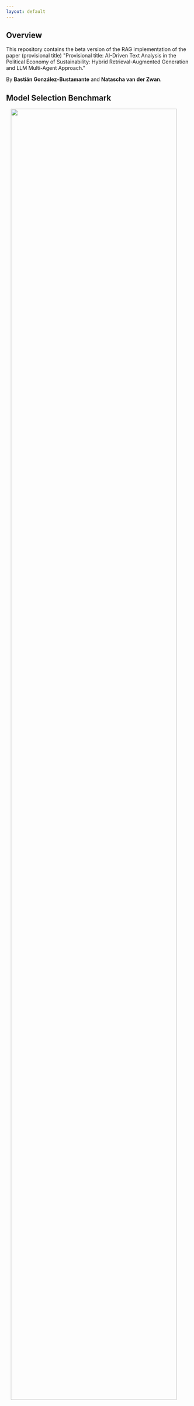 ```yaml
---
layout: default
---
```


## Overview

This repository contains the beta version of the RAG implementation of the paper (provisional title) "Provisional title: AI-Driven Text Analysis in the Political Economy of Sustainability: Hybrid Retrieval-Augmented Generation and LLM Multi-Agent Approach." 

By **Bastián González-Bustamante** and **Natascha van der Zwan**.

## Model Selection Benchmark

<img style="width: 95%; display: block; margin: auto;" src="https://making-finance-sustainable.github.io/RAG-VIDI-beta/plots/gof_indicators_combined.png">

[SEE PLOTS PER DATASET](https://making-finance-sustainable.github.io/RAG-VIDI-beta/benchmark)

## Multi-Agent RAG Orchestration

**Note. We need to reinforce PDF parsing with OCR.**

<img style="width: 95%; display: block; margin: auto;" src="https://making-finance-sustainable.github.io/RAG-VIDI-beta/plots/pipeline_diagram.png">

[SEE UPDATED PROMPTS](https://making-finance-sustainable.github.io/RAG-VIDI-beta/prompts)

## Frontrunners Preliminary Results

### Open-Source Pipeline

#### Models

- Summariser: `llama3.1:70b`
- Classifier: `gpt-oss:latest`
- Reviewer (presence): `hermes3:latest`
- Framing: `gpt-oss:latest`
- Reviewer (framing): `hermes3:latest`
- Embeddings: `text-embedding-3-large`

**Note. Test by swapping GPT-OSS by Hermes 3.**

#### Reports

1. [annual_and_sustainability_report_2023](https://making-finance-sustainable.github.io/RAG-VIDI-beta/rag-reports/rag_annual_and_sustainability_report_2023)  
2. [AP-Fonden-2-2023](https://making-finance-sustainable.github.io/RAG-VIDI-beta/wip)
3. [ERAPF-Annual-Report-2022](https://making-finance-sustainable.github.io/RAG-VIDI-beta/wip)
4. [NEST-Annual-Report-2023](https://making-finance-sustainable.github.io/RAG-VIDI-beta/wip)
5. [New-Zealand-Superannuation-Annual-Report-2023](https://making-finance-sustainable.github.io/RAG-VIDI-beta/rag-reports/rag_New-Zealand-Superannuation-Annual-Report-2023)
6. Pensioenfonds-Detailhandel-Annual-Report-2023
7. PGGM-Annual-Report-2023
8. PSPIB-Annual-Report-2023
9. Uni-Super-Fund-Annual-Report-2023
10. USS-Report-and-Accounts-2023

### Mixed-Pipeline -- Robustness Check

#### Models

- Summariser: `gpt-5-mini-2025-08-07`
- Classifier: `gpt-oss:latest`
- Reviewer (presence): `gpt-5-2025-08-07`
- Framing: `gpt-oss:latest`
- Reviewer (framing): `gpt-5-2025-08-07`
- Embeddings: `text-embedding-3-large`

#### Reports

**IN PROGRESS**

### Latest Revision

October 14, 2025
